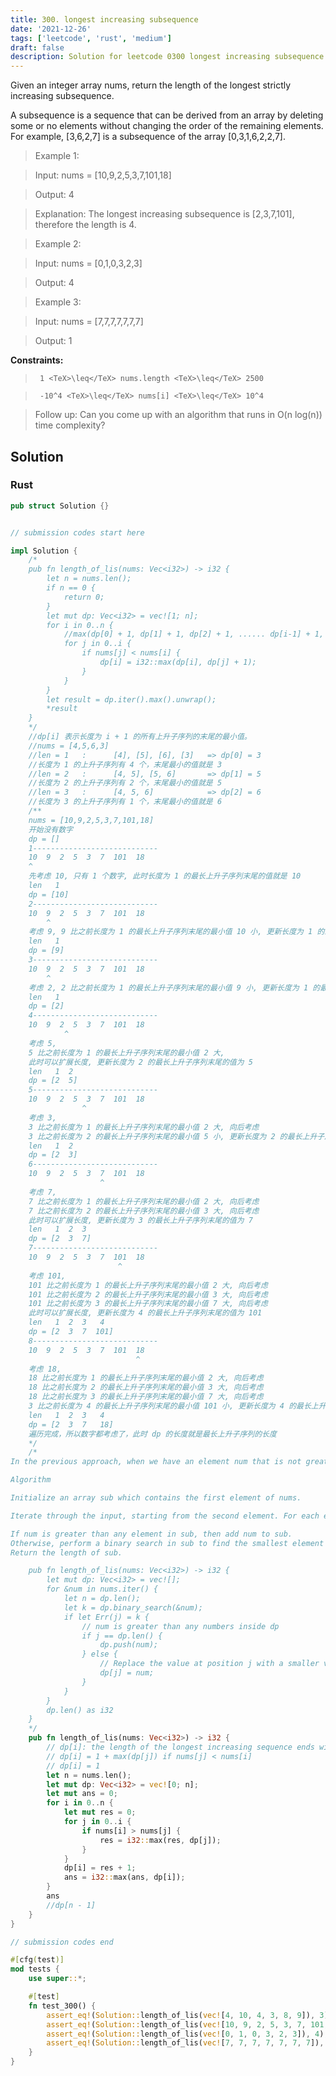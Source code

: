 ```yaml
---
title: 300. longest increasing subsequence
date: '2021-12-26'
tags: ['leetcode', 'rust', 'medium']
draft: false
description: Solution for leetcode 0300 longest increasing subsequence
---
```


 

  Given an integer array nums, return the length of the longest strictly increasing subsequence.

  A subsequence is a sequence that can be derived from an array by deleting some or no elements without changing the order of the remaining elements. For example, [3,6,2,7] is a subsequence of the array [0,3,1,6,2,2,7].

   

 >   Example 1:

  

 >   Input: nums <TeX>=</TeX> [10,9,2,5,3,7,101,18]

 >   Output: 4

 >   Explanation: The longest increasing subsequence is [2,3,7,101], therefore the length is 4.

  

 >   Example 2:

  

 >   Input: nums <TeX>=</TeX> [0,1,0,3,2,3]

 >   Output: 4

  

 >   Example 3:

  

 >   Input: nums <TeX>=</TeX> [7,7,7,7,7,7,7]

 >   Output: 1

  

   

  **Constraints:**

  

 >   	1 <TeX>\leq</TeX> nums.length <TeX>\leq</TeX> 2500

 >   	-10^4 <TeX>\leq</TeX> nums[i] <TeX>\leq</TeX> 10^4

  

   

 >   Follow up: Can you come up with an algorithm that runs in O(n log(n)) time complexity?


## Solution
### Rust
```rust
pub struct Solution {}


// submission codes start here

impl Solution {
    /*
    pub fn length_of_lis(nums: Vec<i32>) -> i32 {
        let n = nums.len();
        if n == 0 {
            return 0;
        }
        let mut dp: Vec<i32> = vec![1; n];
        for i in 0..n {
            //max(dp[0] + 1, dp[1] + 1, dp[2] + 1, ...... dp[i-1] + 1, 1)
            for j in 0..i {
                if nums[j] < nums[i] {
                    dp[i] = i32::max(dp[i], dp[j] + 1);
                }
            }
        }
        let result = dp.iter().max().unwrap();
        *result
    }
    */
    //dp[i] 表示长度为 i + 1 的所有上升子序列的末尾的最小值。
    //nums = [4,5,6,3]
    //len = 1   :      [4], [5], [6], [3]   => dp[0] = 3
    //长度为 1 的上升子序列有 4 个，末尾最小的值就是 3
    //len = 2   :      [4, 5], [5, 6]       => dp[1] = 5
    //长度为 2 的上升子序列有 2 个，末尾最小的值就是 5
    //len = 3   :      [4, 5, 6]            => dp[2] = 6
    //长度为 3 的上升子序列有 1 个，末尾最小的值就是 6
    /**
    nums = [10,9,2,5,3,7,101,18]
    开始没有数字
    dp = []
    1----------------------------
    10  9  2  5  3  7  101  18
    ^   
    先考虑 10, 只有 1 个数字, 此时长度为 1 的最长上升子序列末尾的值就是 10
    len   1
    dp = [10]
    2----------------------------
    10  9  2  5  3  7  101  18
        ^  
    考虑 9, 9 比之前长度为 1 的最长上升子序列末尾的最小值 10 小, 更新长度为 1 的最长上升子序列末尾的值为 9
    len   1
    dp = [9]    
    3----------------------------
    10  9  2  5  3  7  101  18
        ^  
    考虑 2, 2 比之前长度为 1 的最长上升子序列末尾的最小值 9 小, 更新长度为 1 的最长上升子序列末尾的值为 2
    len   1
    dp = [2]    
    4----------------------------
    10  9  2  5  3  7  101  18
            ^  
    考虑 5, 
    5 比之前长度为 1 的最长上升子序列末尾的最小值 2 大, 
    此时可以扩展长度, 更新长度为 2 的最长上升子序列末尾的值为 5
    len   1  2
    dp = [2  5]   
    5----------------------------
    10  9  2  5  3  7  101  18
                ^  
    考虑 3, 
    3 比之前长度为 1 的最长上升子序列末尾的最小值 2 大, 向后考虑
    3 比之前长度为 2 的最长上升子序列末尾的最小值 5 小, 更新长度为 2 的最长上升子序列末尾的值为 3
    len   1  2
    dp = [2  3]   
    6----------------------------
    10  9  2  5  3  7  101  18
                    ^  
    考虑 7, 
    7 比之前长度为 1 的最长上升子序列末尾的最小值 2 大, 向后考虑
    7 比之前长度为 2 的最长上升子序列末尾的最小值 3 大, 向后考虑
    此时可以扩展长度, 更新长度为 3 的最长上升子序列末尾的值为 7
    len   1  2  3
    dp = [2  3  7]  
    7----------------------------
    10  9  2  5  3  7  101  18
                        ^  
    考虑 101, 
    101 比之前长度为 1 的最长上升子序列末尾的最小值 2 大, 向后考虑
    101 比之前长度为 2 的最长上升子序列末尾的最小值 3 大, 向后考虑
    101 比之前长度为 3 的最长上升子序列末尾的最小值 7 大, 向后考虑
    此时可以扩展长度, 更新长度为 4 的最长上升子序列末尾的值为 101
    len   1  2  3   4
    dp = [2  3  7  101]  
    8----------------------------
    10  9  2  5  3  7  101  18
                            ^  
    考虑 18, 
    18 比之前长度为 1 的最长上升子序列末尾的最小值 2 大, 向后考虑
    18 比之前长度为 2 的最长上升子序列末尾的最小值 3 大, 向后考虑
    18 比之前长度为 3 的最长上升子序列末尾的最小值 7 大, 向后考虑
    3 比之前长度为 4 的最长上升子序列末尾的最小值 101 小, 更新长度为 4 的最长上升子序列末尾的值为 18
    len   1  2  3   4
    dp = [2  3  7   18] 
    遍历完成，所以数字都考虑了，此时 dp 的长度就是最长上升子序列的长度
    */
    /*
In the previous approach, when we have an element num that is not greater than all the elements in sub, we perform a linear scan to find the first element in sub that is greater than or equal to num. Since sub is in sorted order, we can use binary search instead to greatly improve the efficiency of our algorithm.

Algorithm

Initialize an array sub which contains the first element of nums.

Iterate through the input, starting from the second element. For each element num:

If num is greater than any element in sub, then add num to sub.
Otherwise, perform a binary search in sub to find the smallest element that is greater than or equal to num. Replace that element with num.
Return the length of sub.

    pub fn length_of_lis(nums: Vec<i32>) -> i32 {
        let mut dp: Vec<i32> = vec![]; 
        for &num in nums.iter() {
            let n = dp.len();
            let k = dp.binary_search(&num);
            if let Err(j) = k {
                // num is greater than any numbers inside dp
                if j == dp.len() {
                    dp.push(num);
                } else {
                    // Replace the value at position j with a smaller value num. 
                    dp[j] = num;
                }    
            }
        }
        dp.len() as i32
    }
    */
    pub fn length_of_lis(nums: Vec<i32>) -> i32 {
        // dp[i]: the length of the longest increasing sequence ends with nums[i]
        // dp[i] = 1 + max(dp[j]) if nums[j] < nums[i]
        // dp[i] = 1
        let n = nums.len();
        let mut dp: Vec<i32> = vec![0; n];
        let mut ans = 0;
        for i in 0..n {
            let mut res = 0;
            for j in 0..i {
                if nums[i] > nums[j] {
                    res = i32::max(res, dp[j]);
                }
            }
            dp[i] = res + 1;
            ans = i32::max(ans, dp[i]);
        }
        ans
        //dp[n - 1]
    }
}

// submission codes end

#[cfg(test)]
mod tests {
    use super::*;

    #[test]
    fn test_300() {
        assert_eq!(Solution::length_of_lis(vec![4, 10, 4, 3, 8, 9]), 3); 
        assert_eq!(Solution::length_of_lis(vec![10, 9, 2, 5, 3, 7, 101, 18]), 4); 
        assert_eq!(Solution::length_of_lis(vec![0, 1, 0, 3, 2, 3]), 4); 
        assert_eq!(Solution::length_of_lis(vec![7, 7, 7, 7, 7, 7, 7]), 1); 
    }
}

```
